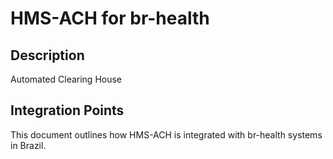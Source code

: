 # HMS-ACH for br-health

## Description

Automated Clearing House

## Integration Points

This document outlines how HMS-ACH is integrated with br-health systems in Brazil.
